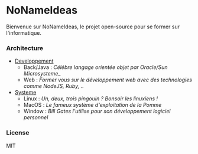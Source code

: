 
# NoNameIdeas

Bienvenue sur NoNameIdeas, le projet open-source pour se former sur l'informatique.

### Architecture
* [Developpement](/developpement)
    * Back/Java : _Célébre langage orientée objet par Oracle/Sun Microsysteme__
    * Web : _Former vous sur le développement web avec des technologies comme NodeJS, Ruby, .._
* [Systeme](/systeme)
    * Linux : _Un, deux, trois pingouin ? Bonsoir les linuxiens !_
    * MacOS : _Le fameux système d'exploitation de la Pomme_
    * Window : _Bill Gates l'utilise pour son développement logiciel personnel_

### License

MIT
